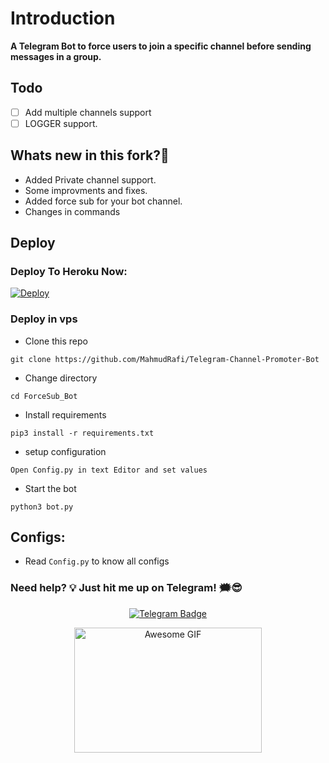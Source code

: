 # Introduction
**A Telegram Bot to force users to join a specific channel before sending messages in a group.**


## Todo
- [ ] Add multiple channels support
- [ ] LOGGER support.

## Whats new in this fork?🤔
- Added Private channel support.
- Some improvments and fixes.
- Added force sub for your bot channel.
- Changes in commands

## Deploy

### Deploy To Heroku Now:
[![Deploy](https://www.herokucdn.com/deploy/button.svg)](https://heroku.com/deploy?template=https://github.com/MahmudRafi/Telegram-Channel-Promoter-Bot)

### Deploy in vps
- Clone this repo
```
git clone https://github.com/MahmudRafi/Telegram-Channel-Promoter-Bot
```
- Change directory
```
cd ForceSub_Bot
```
- Install requirements
```
pip3 install -r requirements.txt
```
- setup configuration
```
Open Config.py in text Editor and set values
```
- Start the bot
```
python3 bot.py
```
## Configs:
- Read `Config.py` to know all configs

### Need help? 💡 Just hit me up on Telegram! 🗯️😎

<p align="center">
  <a href="https://t.me/Mahmud_Rafi">
    <img src="https://img.shields.io/badge/Telegram-%40Mahmud__Rafi-blue?logo=telegram&style=for-the-badge" alt="Telegram Badge" />
  </a>
</p>

<p align="center">
  <img src="https://example.com/awesome-gif.gif" alt="Awesome GIF" width="300" height="200" />
</p>

